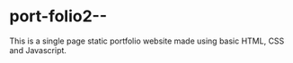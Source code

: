 # port-folio2--
This is a single page static portfolio website made using basic HTML, CSS and Javascript. 

